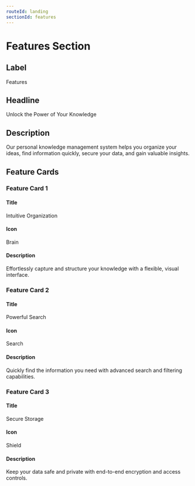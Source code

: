 ```yaml
---
routeId: landing
sectionId: features
---
```

# Features Section

## Label

Features

## Headline

Unlock the Power of Your Knowledge

## Description

Our personal knowledge management system helps you organize your ideas, find information quickly, secure your data, and gain valuable insights.

## Feature Cards

### Feature Card 1

#### Title

Intuitive Organization

#### Icon

Brain

#### Description

Effortlessly capture and structure your knowledge with a flexible, visual interface.

### Feature Card 2

#### Title

Powerful Search

#### Icon

Search

#### Description

Quickly find the information you need with advanced search and filtering capabilities.

### Feature Card 3

#### Title

Secure Storage

#### Icon

Shield

#### Description

Keep your data safe and private with end-to-end encryption and access controls.
